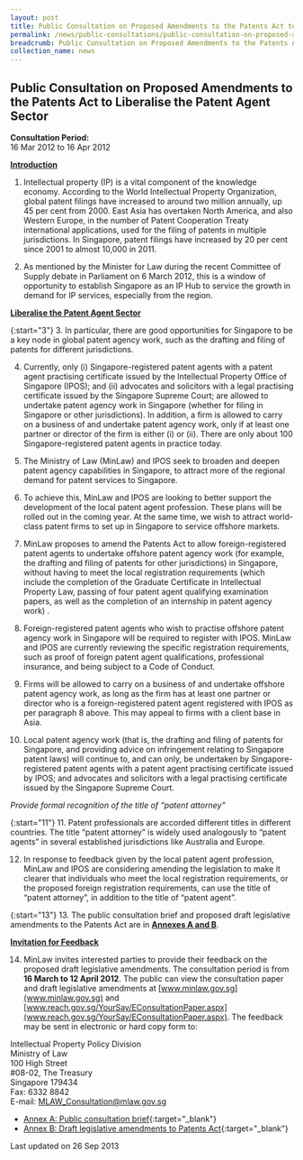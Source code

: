 ```yaml
---
layout: post
title: Public Consultation on Proposed Amendments to the Patents Act to Liberalise the Patent Agent Sector
permalink: /news/public-consultations/public-consultation-on-proposed-amendments-to-the-patents-act-to-liberalise-the-patent-agent-sector/
breadcrumb: Public Consultation on Proposed Amendments to the Patents Act to Liberalise the Patent Agent Sector
collection_name: news
---
```


Public Consultation on Proposed Amendments to the Patents Act to Liberalise the Patent Agent Sector
---

**Consultation Period:**  
16 Mar 2012 to 16 Apr 2012

<b><u>Introduction</u></b>

 1. Intellectual property (IP) is a vital component of the knowledge economy. According to the World Intellectual Property Organization, global patent filings have increased to around two million annually, up 45 per cent from 2000. East Asia has overtaken North America, and also Western Europe, in the number of Patent Cooperation Treaty international applications, used for the filing of patents in multiple jurisdictions. In Singapore, patent filings have increased by 20 per cent since 2001 to almost 10,000 in 2011.

 2. As mentioned by the Minister for Law during the recent Committee of Supply debate in Parliament on 6 March 2012, this is a window of opportunity to establish Singapore as an IP Hub to service the growth in demand for IP services, especially from the region. 

<b><u>Liberalise the Patent Agent Sector</u></b>

{:start="3"}
 3. In particular, there are good opportunities for Singapore to be a key node in global patent agency work, such as the drafting and filing of patents for different jurisdictions. 

 4. Currently, only (i) Singapore-registered patent agents with a patent agent practising certificate issued by the Intellectual Property Office of Singapore (IPOS); and (ii) advocates and solicitors with a legal practising certificate issued by the Singapore Supreme Court; are allowed to undertake patent agency work in Singapore (whether for filing in Singapore or other jurisdictions).  In addition, a firm is allowed to carry on a business of and undertake patent agency work, only if at least one partner or director of the firm is either (i) or (ii). There are only about 100 Singapore-registered patent agents in practice today.

 5. The Ministry of Law (MinLaw) and IPOS seek to broaden and deepen patent agency capabilities in Singapore, to attract more of the regional demand for patent services to Singapore. 

 6. To achieve this, MinLaw and IPOS are looking to better support the development of the local patent agent profession.  These plans will be rolled out in the coming year. At the same time, we wish to attract world-class patent firms to set up in Singapore to service offshore markets.

 7. MinLaw proposes to amend the Patents Act to allow foreign-registered patent agents to undertake offshore patent agency work (for example, the drafting and filing of patents for other jurisdictions) in Singapore, without having to meet the local registration requirements (which include the completion of the Graduate Certificate in Intellectual Property Law, passing of four patent agent qualifying examination papers, as well as the completion of an internship in patent agency work) . 

 8. Foreign-registered patent agents who wish to practise offshore patent agency work in Singapore will be required to register with IPOS. MinLaw and IPOS are currently reviewing the specific registration requirements, such as proof of foreign patent agent qualifications, professional insurance, and being subject to a Code of Conduct. 

 9. Firms will be allowed to carry on a business of and undertake offshore patent agency work, as long as the firm has at least one partner or director who is a foreign-registered patent agent registered with IPOS as per paragraph 8 above. This may appeal to firms with a client base in Asia.

10. Local patent agency work (that is, the drafting and filing of patents for Singapore, and providing advice on infringement relating to Singapore patent laws) will continue to, and can only, be undertaken by Singapore-registered patent agents with a patent agent practising certificate issued by IPOS; and advocates and solicitors with a legal practising certificate issued by the Singapore Supreme Court.

<i>Provide formal recognition of the title of “patent attorney”</i>

{:start="11"}
11. Patent professionals are accorded different titles in different countries. The title “patent attorney” is widely used analogously to “patent agents” in several established jurisdictions like Australia and Europe.

12. In response to feedback given by the local patent agent profession, MinLaw and IPOS are considering amending the legislation to make it clearer that individuals who meet the local registration requirements, or the proposed foreign registration requirements, can use the title of “patent attorney”, in addition to the title of “patent agent”.   

{:start="13"}
13. The public consultation brief and proposed draft legislative amendments to the Patents Act are in <b><u>Annexes A and B</u></b>.

<b><u>Invitation for Feedback</u></b>

14. MinLaw invites interested parties to provide their feedback on the proposed draft legislative amendments. The consultation period is from **16 March to 12 April 2012**. The public can view the consultation paper and draft legislative amendments at [www.minlaw.gov.sg](www.minlaw.gov.sg) and [www.reach.gov.sg/YourSay/EConsultationPaper.aspx](www.reach.gov.sg/YourSay/EConsultationPaper.aspx). The feedback may be sent in electronic or hard copy form to:

<p class="address-centered">
  Intellectual Property Policy Division<br>
  Ministry of Law<br>
  100 High Street<br>
  #08-02, The Treasury<br>
  Singapore 179434<br>
  Fax: 6332 8842<br>
  E-mail: <a href="mailto:MLAW_Consultation@mlaw.gov.sg">MLAW_Consultation@mlaw.gov.sg</a>
</p>

* [Annex A: Public consultation brief](/files/linkclickf011.pdf/){:target="_blank"}
* [Annex B: Draft legislative amendments to Patents Act](/files/linkclick5b20.pdf/){:target="_blank"}

<p class="right-side-updated">Last updated on 26 Sep 2013</p>

